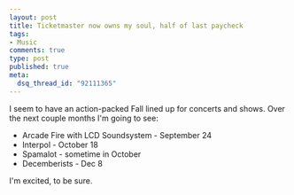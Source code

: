 ```yaml
--- 
layout: post
title: Ticketmaster now owns my soul, half of last paycheck
tags: 
- Music
comments: true
type: post
published: true
meta: 
  dsq_thread_id: "92111365"
---
```

I seem to have an action-packed Fall lined up for concerts and shows. Over the next couple months I'm going to see:
  <ul>
  	<li>Arcade Fire with LCD Soundsystem - September 24</li>
  	<li>Interpol - October 18</li>
  	<li>Spamalot - sometime in October</li>
  	<li>Decemberists - Dec 8</li>
  </ul>
  I'm excited, to be sure.
